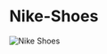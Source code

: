 # Nike-Shoes

![Nike Shoes](https://media.discordapp.net/attachments/1149454045350735872/1332811443095208028/image.png?ex=67969ce2&is=67954b62&hm=07b97183d5fb62c53574fab6e3461ab58275082443e3b263d397f3214801e249&=&format=webp&quality=lossless&width=1237&height=565)
